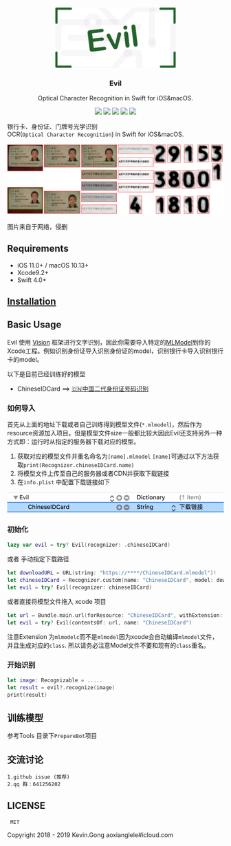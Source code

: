 
<p align="center">
  <img src=".images/logo.png" height="140" />
  <h3 align="center">Evil</h3>
  <p align="center">Optical Character Recognition in Swift for iOS&macOS.</p>
  <p align="center">
  	<a href="https://github.com/evilgix/Evil"><img src="https://travis-ci.org/evilgix/Evil.svg?branch=master"></a>
	<a href="https://github.com/evilgix/Evil"><img src="https://img.shields.io/cocoapods/v/Evil.svg"></a>
    	<a href="https://github.com/Carthage/Carthage"><img src="https://img.shields.io/badge/Carthage-compatible-4BC51D.svg?style=flat"></a>
  	<a href="https://github.com/evilgix/Evil"><img src="https://img.shields.io/cocoapods/p/Evil.svg?style=flat"></a>
	<a href="https://github.com/evilgix/Evil"><img src="https://img.shields.io/badge/qq群-641256202-ff6964.svg"></a>
  </p>
</p>


银行卡、身份证、门牌号光学识别  
OCR(`Optical Character Recognition`) in Swift for iOS&macOS.

![debug image](.images/evil-debug.png)

图片来自于网络，侵删

##  Requirements

 - iOS 11.0+ / macOS 10.13+
 - Xcode9.2+
 - Swift 4.0+

## [Installation](installation.md)

## Basic Usage

Evil 使用 [Vision](https://developer.apple.com/documentation/vision) 框架进行文字识别，因此你需要导入特定的[MLModel](https://developer.apple.com/documentation/coreml/mlmodel)到你的Xcode工程。例如识别身份证导入识别身份证的model，识别银行卡导入识别银行卡的model。

以下是目前已经训练好的模型

 - ChineseIDCard ==>  [🇨🇳中国二代身份证号码识别](http://ou5pk1mdu.bkt.clouddn.com/ChineseIDCard.mlmodel)

### 如何导入

首先从上面的地址下载或者自己训练得到模型文件(`*.mlmodel`)，然后作为resource资源加入项目。但是模型文件size一般都比较大因此Evil还支持另外一种方式即：运行时从指定的服务器下载对应的模型。

 1.  获取对应的模型文件并重名命名为`[name].mlmodel` 
     `[name]`可通过以下方法获取`print(Recognizer.chineseIDCard.name)`
2. 将模型文件上传至自己的服务器或者CDN并获取下载链接
3. 在`info.plist` 中配置下载链接如下

![info.plist](.images/evil-download.png)

### 初始化

``` Swift
lazy var evil = try? Evil(recognizer: .chineseIDCard)
```

或者 手动指定下载路径

``` Swift
let downloadURL = URL(string: "https://****/ChineseIDCard.mlmodel")!
let chineseIDCard = Recognizer.custom(name: "ChineseIDCard", model: downloadURL, needComplie: true, processor: Recognizer.cropChineseIDCardNumberArea)
let evil = try? Evil(recognizer: chineseIDCard)
```

或者直接将模型文件拖入 xcode 项目
``` Swift
let url = Bundle.main.url(forResource: "ChineseIDCard", withExtension: "mlmodelc")!
let evil = try? Evil(contentsOf: url, name: "ChineseIDCard")
```
注意Extension 为`mlmodelc`而不是`mlmodel`因为xcode会自动编译`mlmodel`文件，并且生成对应的`class`. 所以请务必注意Model文件不要和现有的`class`重名。

### 开始识别

``` Swift
let image: Recognizable = .....
let result = evil?.recognize(image)
print(result)
```

## 训练模型
参考Tools 目录下`PrepareBot`项目

## 交流讨论
	1.github issue (推荐)
	2.qq 群：641256202

## LICENSE
	 MIT

Copyright 2018 - 2019 Kevin.Gong aoxianglele#icloud.com
